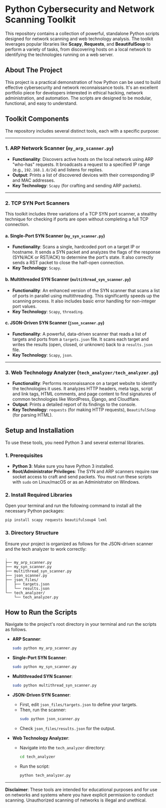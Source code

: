 # Python Cybersecurity and Network Scanning Toolkit

This repository contains a collection of powerful, standalone Python scripts designed for network scanning and web technology analysis. The toolkit leverages popular libraries like **Scapy**, **Requests**, and **BeautifulSoup** to perform a variety of tasks, from discovering hosts on a local network to identifying the technologies running on a web server.

## About The Project

This project is a practical demonstration of how Python can be used to build effective cybersecurity and network reconnaissance tools. It's an excellent portfolio piece for developers interested in ethical hacking, network administration, and automation. The scripts are designed to be modular, functional, and easy to understand.

## Toolkit Components

The repository includes several distinct tools, each with a specific purpose:

---

### 1. ARP Network Scanner (`my_arp_scanner.py`)

*   **Functionality**: Discovers active hosts on the local network using ARP "who-has" requests. It broadcasts a request to a specified IP range (e.g., `192.168.1.0/24`) and listens for replies.
*   **Output**: Prints a list of discovered devices with their corresponding IP and MAC addresses.
*   **Key Technology**: `Scapy` (for crafting and sending ARP packets).

---

### 2. TCP SYN Port Scanners

This toolkit includes three variations of a TCP SYN port scanner, a stealthy technique for checking if ports are open without completing a full TCP connection.

#### a. Single-Port SYN Scanner (`my_syn_scanner.py`)
*   **Functionality**: Scans a single, hardcoded port on a target IP or hostname. It sends a SYN packet and analyzes the flags of the response (SYN/ACK or RST/ACK) to determine the port's state. It also correctly sends a RST packet to close the half-open connection.
*   **Key Technology**: `Scapy`.

#### b. Multithreaded SYN Scanner (`multithread_syn_scanner.py`)
*   **Functionality**: An enhanced version of the SYN scanner that scans a list of ports in parallel using multithreading. This significantly speeds up the scanning process. It also includes basic error handling for non-integer port values.
*   **Key Technology**: `Scapy`, `threading`.

#### c. JSON-Driven SYN Scanner (`json_scanner.py`)
*   **Functionality**: A powerful, data-driven scanner that reads a list of targets and ports from a `targets.json` file. It scans each target and writes the results (open, closed, or unknown) back to a `results.json` file.
*   **Key Technology**: `Scapy`, `json`.

---

### 3. Web Technology Analyzer (`tech_analyzer/tech_analyzer.py`)

*   **Functionality**: Performs reconnaissance on a target website to identify the technologies it uses. It analyzes HTTP headers, meta tags, script and link tags, HTML comments, and page content to find signatures of common technologies like WordPress, Django, and Cloudflare.
*   **Output**: Prints a detailed report of its findings to the console.
*   **Key Technology**: `requests` (for making HTTP requests), `BeautifulSoup` (for parsing HTML).

## Setup and Installation

To use these tools, you need Python 3 and several external libraries.

### 1. Prerequisites
*   **Python 3**: Make sure you have Python 3 installed.
*   **Root/Administrator Privileges**: The SYN and ARP scanners require raw socket access to craft and send packets. You must run these scripts with `sudo` on Linux/macOS or as an Administrator on Windows.

### 2. Install Required Libraries
Open your terminal and run the following command to install all the necessary Python packages:
```sh
pip install scapy requests beautifulsoup4 lxml
```

### 3. Directory Structure
Ensure your project is organized as follows for the JSON-driven scanner and the tech analyzer to work correctly:
```
.
├── my_arp_scanner.py
├── my_syn_scanner.py
├── multithread_syn_scanner.py
├── json_scanner.py
├── json_files/
│   ├── targets.json
│   └── results.json
└── tech_analyzer/
    └── tech_analyzer.py
```

## How to Run the Scripts

Navigate to the project's root directory in your terminal and run the scripts as follows.

*   **ARP Scanner**:
    ```sh
    sudo python my_arp_scanner.py
    ```

*   **Single-Port SYN Scanner**:
    ```sh
    sudo python my_syn_scanner.py
    ```

*   **Multithreaded SYN Scanner**:
    ```sh
    sudo python multithread_syn_scanner.py
    ```

*   **JSON-Driven SYN Scanner**:
    *   First, edit `json_files/targets.json` to define your targets.
    *   Then, run the scanner:
        ```sh
        sudo python json_scanner.py
        ```
    *   Check `json_files/results.json` for the output.

*   **Web Technology Analyzer**:
    *   Navigate into the `tech_analyzer` directory:
        ```sh
        cd tech_analyzer
        ```
    *   Run the script:
        ```sh
        python tech_analyzer.py
        ```

---

**Disclaimer**: These tools are intended for educational purposes and for use on networks and systems where you have explicit permission to conduct scanning. Unauthorized scanning of networks is illegal and unethical.
```
